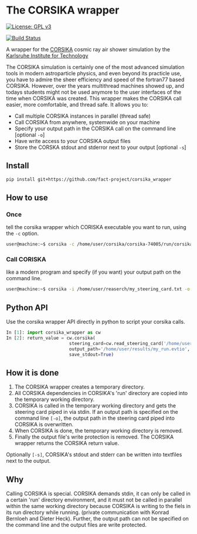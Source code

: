# The CORSIKA wrapper 

[![License: GPL v3](https://img.shields.io/badge/License-GPL%20v3-blue.svg)](https://www.gnu.org/licenses/gpl-3.0)

[![Build Status](https://travis-ci.org/fact-project/corsika_wrapper.svg?branch=master)](https://travis-ci.org/fact-project/corsika_wrapper)

A wrapper for the [CORSIKA](https://www.ikp.kit.edu/corsika/) cosmic ray air shower simulation by the [Karlsruhe Institute for Technology](https://www.kit.edu/)

The CORSIKA simulation is certainly one of the most advanced simulation tools in modern astroparticle physics, and even beyond its practicle use, you have to admire the sheer efficiency and speed of the fortran77 based CORSIKA. However, over the years multithread machines showed up, and todays students might not be used anymore to the user interfaces of the time when CORSIKA was created. This wrapper makes the CORSIKA call easier, more comfortable, and thread safe. It allows you to:

- Call multiple CORSIKA instances in parallel (thread safe)
- Call CORSIKA from anywhere, systemwide on your machine
- Specify your output path in the CORSIKA call on the command line [optional `-o`]
- Have write access to your CORSIKA output files
- Store the CORSKA stdout and stderror next to your output [optional `-s`]

## Install
```bash
pip install git+https://github.com/fact-project/corsika_wrapper
```

## How to use
### Once
tell the corsika wrapper which CORISKA executable you want to run, using the `-c` option.
```bash
user@machine:~$ corsika -c /home/user/corsika/corsika-74005/run/corsika74005Linux_QGSII_urqmd
```

### Call CORISKA
like a modern program and specify (if you want) your output path on the command line.
```bash
user@machine:~$ corsika -i /home/user/reaserch/my_steering_card.txt -o /home/user/results/my_run.evtio
```
## Python API
Use the corsika wrapper API directly in python to script your corsika calls.

```python
In [1]: import corsika_wrapper as cw
In [2]: return_value = cw.corsika(
                        steering_card=cw.read_steering_card('/home/user/reaserch/my_steering_card.txt'), 
                        output_path='/home/user/results/my_run.evtio', 
                        save_stdout=True)
```

## How it is done
1. The CORSIKA wrapper creates a temporary directory. 
2. All CORSIKA dependencies in CORSIKA's 'run' directory are copied into the temporary working directory. 
3. CORSIKA is called in the temporary working directory and gets the steering card piped in via stdin. If an output path is specified on the command line `[-o]`, the output path in the steering card piped into CORSIKA is overwritten. 
4. When CORSIKA is done, the temporary working directory is removed. 
5. Finally the output file's write protection is removed. The CORSIKA wrapper returns the CORSIKA return value. 

Optionally `[-s]`, CORSIKA's stdout and stderr can be written into textfiles next to the output.

## Why
Calling CORSIKA is special. CORSIKA demands stdin, it can only be called in a certain 'run' directory environment, and it must not be called in parallel within the same working directory because CORSIKA is writing to the fiels in its run directory while running. (private communication with Konrad Bernloeh and Dieter Heck).
Further, the output path can not be specified on the command line and the output files are write protected.
